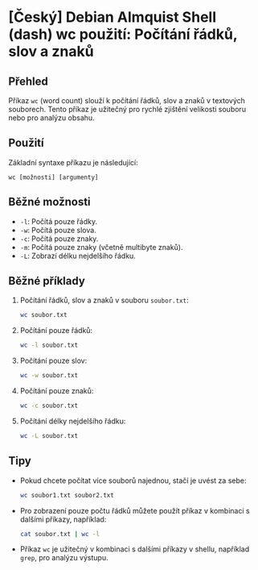 # [Český] Debian Almquist Shell (dash) wc použití: Počítání řádků, slov a znaků

## Přehled
Příkaz `wc` (word count) slouží k počítání řádků, slov a znaků v textových souborech. Tento příkaz je užitečný pro rychlé zjištění velikosti souboru nebo pro analýzu obsahu.

## Použití
Základní syntaxe příkazu je následující:

```
wc [možnosti] [argumenty]
```

## Běžné možnosti
- `-l`: Počítá pouze řádky.
- `-w`: Počítá pouze slova.
- `-c`: Počítá pouze znaky.
- `-m`: Počítá pouze znaky (včetně multibyte znaků).
- `-L`: Zobrazí délku nejdelšího řádku.

## Běžné příklady
1. Počítání řádků, slov a znaků v souboru `soubor.txt`:
   ```bash
   wc soubor.txt
   ```

2. Počítání pouze řádků:
   ```bash
   wc -l soubor.txt
   ```

3. Počítání pouze slov:
   ```bash
   wc -w soubor.txt
   ```

4. Počítání pouze znaků:
   ```bash
   wc -c soubor.txt
   ```

5. Počítání délky nejdelšího řádku:
   ```bash
   wc -L soubor.txt
   ```

## Tipy
- Pokud chcete počítat více souborů najednou, stačí je uvést za sebe:
  ```bash
  wc soubor1.txt soubor2.txt
  ```
- Pro zobrazení pouze počtu řádků můžete použít příkaz v kombinaci s dalšími příkazy, například:
  ```bash
  cat soubor.txt | wc -l
  ```
- Příkaz `wc` je užitečný v kombinaci s dalšími příkazy v shellu, například `grep`, pro analýzu výstupu.